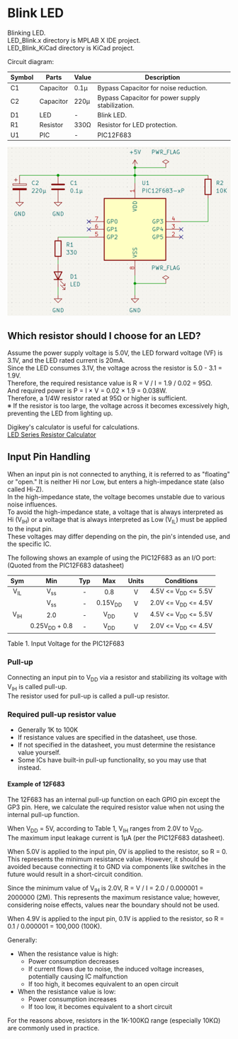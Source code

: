 # Blink LED

Blinking LED.  
LED_Blink.x directory is MPLAB X IDE project.  
LED_Blink_KiCad directory is KiCad project. 

Circuit diagram:  

| Symbol | Parts | Value | Description |
| --- | --- | --- | --- |
| C1 | Capacitor | 0.1μ | Bypass Capacitor for noise reduction. |
| C2 | Capacitor | 220μ | Bypass Capacitor for power  supply stabilization. |
| D1 | LED | - | Blink LED. |
| R1 | Resistor | 330Ω | Resistor for LED protection. |
| U1 | PIC | - | PIC12F683 |

![CircuitDiagram](CircuitDiagram.png)

## Which resistor should I choose for an LED?

Assume the power supply voltage is 5.0V, the LED forward voltage (VF) is 3.1V, and the LED rated current is 20mA.  
Since the LED consumes 3.1V, the voltage across the resistor is 5.0 - 3.1 = 1.9V.  
Therefore, the required resistance value is R = V / I = 1.9 / 0.02 = 95Ω.  
And required power is P = I × V = 0.02 × 1.9 = 0.038W.  
Therefore, a 1/4W resistor rated at 95Ω or higher is sufficient.  
※ If the resistor is too large, the voltage across it becomes excessively high, preventing the LED from lighting up.  

Digikey's calculator is useful for calculations.  
[LED Series Resistor Calculator](https://www.digikey.jp/ja/resources/conversion-calculators/conversion-calculator-led-series-resistor "LED Series Resistor Calculator")  

## Input Pin Handling

When an input pin is not connected to anything, it is referred to as "floating" or "open." It is neither Hi nor Low, but enters a high-impedance state (also called Hi-Z).  
In the high-impedance state, the voltage becomes unstable due to various noise influences.  
To avoid the high-impedance state, a voltage that is always interpreted as Hi (V<sub>IH</sub>) or a voltage that is always interpreted as Low (V<sub>IL</sub>) must be applied to the input pin.  
These voltages may differ depending on the pin, the pin's intended use, and the specific IC.  

The following shows an example of using the PIC12F683 as an I/O port:  
(Quoted from the PIC12F683 datasheet)

| Sym | Min | Typ | Max | Units | Conditions |
| :---: | :---: | :---: | :---: | :---: | :---: |
| V<sub>IL</sub> | V<sub>ss</sub> | - | 0.8 | V | 4.5V <= V<sub>DD</sub> <= 5.5V |
| | V<sub>ss</sub> | - | 0.15V<sub>DD</sub> | V | 2.0V <= V<sub>DD</sub> <= 4.5V |
| V<sub>IH</sub> | 2.0 | - | V<sub>DD</sub> | V | 4.5V <= V<sub>DD</sub> <= 5.5V |
| | 0.25V<sub>DD</sub> + 0.8 | - | V<sub>DD</sub> | V | 2.0V <= V<sub>DD</sub> <= 4.5V |

Table 1. Input Voltage for the PIC12F683  

### Pull-up

Connecting an input pin to V<sub>DD</sub> via a resistor and stabilizing its voltage with V<sub>IH</sub> is called pull-up.  
The resistor used for pull-up is called a pull-up resistor.  

### Required pull-up resistor value

* Generally 1K to 100K
* If resistance values are specified in the datasheet, use those.
* If not specified in the datasheet, you must determine the resistance value yourself.
* Some ICs have built-in pull-up functionality, so you may use that instead.

#### Example of 12F683

The 12F683 has an internal pull-up function on each GPIO pin except the GP3 pin. Here, we calculate the required resistor value when not using the internal pull-up function.  

When V<sub>DD</sub> = 5V, according to Table 1, V<sub>IH</sub> ranges from 2.0V to V<sub>DD</sub>.  
The maximum input leakage current is 1μA (per the PIC12F683 datasheet).  

When 5.0V is applied to the input pin, 0V is applied to the resistor, so R = 0.
This represents the minimum resistance value. However, it should be avoided because connecting it to GND via components like switches in the future would result in a short-circuit condition.  

Since the minimum value of V<sub>IH</sub> is 2.0V, R = V / I = 2.0 / 0.000001 = 2000000 (2M).
This represents the maximum resistance value; however, considering noise effects, values near the boundary should not be used.  

When 4.9V is applied to the input pin, 0.1V is applied to the resistor, so R = 0.1 / 0.000001 = 100,000 (100K).  

Generally:

* When the resistance value is high:  
  * Power consumption decreases  
  * If current flows due to noise, the induced voltage increases, potentially causing IC malfunction  
  * If too high, it becomes equivalent to an open circuit  
* When the resistance value is low:  
  * Power consumption increases  
  * If too low, it becomes equivalent to a short circuit

For the reasons above, resistors in the 1K-100KΩ range (especially 10KΩ) are commonly used in practice.  
